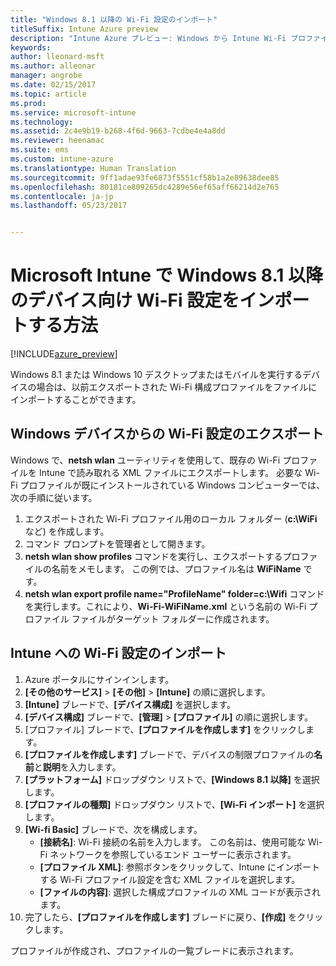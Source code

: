 ```yaml
---
title: "Windows 8.1 以降の Wi-Fi 設定のインポート"
titleSuffix: Intune Azure preview
description: "Intune Azure プレビュー: Windows から Intune Wi-Fi プロファイルに Wi-Fi 設定をインポートする方法。"
keywords: 
author: lleonard-msft
ms.author: alleonar
manager: angrobe
ms.date: 02/15/2017
ms.topic: article
ms.prod: 
ms.service: microsoft-intune
ms.technology: 
ms.assetid: 2c4e9b19-b268-4f6d-9663-7cdbe4e4a8dd
ms.reviewer: heenamac
ms.suite: ems
ms.custom: intune-azure
ms.translationtype: Human Translation
ms.sourcegitcommit: 9ff1adae93fe6873f5551cf58b1a2e89638dee85
ms.openlocfilehash: 80181ce809265dc4289e56ef65aff66214d2e765
ms.contentlocale: ja-jp
ms.lasthandoff: 05/23/2017


---
```


# <a name="how-to-import-wi-fi-settings-for-windows-81-and-later-devices-in-microsoft-intune"></a>Microsoft Intune で Windows 8.1 以降のデバイス向け Wi-Fi 設定をインポートする方法

[!INCLUDE[azure_preview](./includes/azure_preview.md)]

Windows 8.1 または Windows 10 デスクトップまたはモバイルを実行するデバイスの場合は、以前エクスポートされた Wi-Fi 構成プロファイルをファイルにインポートすることができます。

## <a name="export-wi-fi-settings-from-a-windows-device"></a>Windows デバイスからの Wi-Fi 設定のエクスポート

Windows で、**netsh wlan** ユーティリティを使用して、既存の Wi-Fi プロファイルを Intune で読み取れる XML ファイルにエクスポートします。 必要な Wi-Fi プロファイルが既にインストールされている Windows コンピューターでは、次の手順に従います。
1. エクスポートされた Wi-Fi プロファイル用のローカル フォルダー (**c:\WiFi** など) を作成します。
1. コマンド プロンプトを管理者として開きます。
1. **netsh wlan show profiles** コマンドを実行し、エクスポートするプロファイルの名前をメモします。 この例では、プロファイル名は **WiFiName** です。
1. **netsh wlan export profile name="ProfileName" folder=c:\Wifi** コマンドを実行します。これにより、**Wi-Fi-WiFiName.xml** という名前の Wi-Fi プロファイル ファイルがターゲット フォルダーに作成されます。

## <a name="import-the-wi-fi-settings-into-intune"></a>Intune への Wi-Fi 設定のインポート

1. Azure ポータルにサインインします。
2. **[その他のサービス]** > **[その他]** > **[Intune]** の順に選択します。
3. **[Intune]** ブレードで、**[デバイス構成]** を選択します。
2. **[デバイス構成]** ブレードで、**[管理]** > **[プロファイル]** の順に選択します。
3. [プロファイル] ブレードで、**[プロファイルを作成します]** をクリックします。
4. **[プロファイルを作成します]** ブレードで、デバイスの制限プロファイルの**名前**と**説明**を入力します。
5. **[プラットフォーム]** ドロップダウン リストで、**[Windows 8.1 以降]** を選択します。
6. **[プロファイルの種類]** ドロップダウン リストで、**[Wi-Fi インポート]** を選択します。
7. **[Wi-fi Basic]** ブレードで、次を構成します。
    - **[接続名]**: Wi-Fi 接続の名前を入力します。 この名前は、使用可能な Wi-Fi ネットワークを参照しているエンド ユーザーに表示されます。
    - **[プロファイル XML]**: 参照ボタンをクリックして、Intune にインポートする Wi-Fi プロファイル設定を含む XML ファイルを選択します。
    - **[ファイルの内容]**: 選択した構成プロファイルの XML コードが表示されます。
8. 完了したら、**[プロファイルを作成します]** ブレードに戻り、**[作成]** をクリックします。

プロファイルが作成され、プロファイルの一覧ブレードに表示されます。

